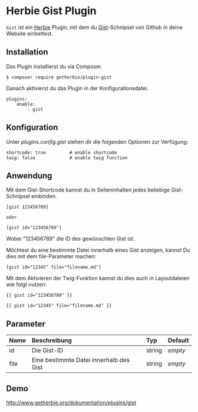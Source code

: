 Herbie Gist Plugin
==================

`Gist` ist ein [Herbie](http://github.com/getherbie/herbie) Plugin, mit dem du [Gist](https://gist.github.com)-Schnipsel 
von Github in deine Website einbettest.


## Installation

Das Plugin installierst du via Composer.

	$ composer require getherbie/plugin-gist

Danach aktivierst du das Plugin in der Konfigurationsdatei.

    plugins:
        enable:
            - gist


## Konfiguration

Unter *plugins.config.gist* stehen dir die folgenden Optionen zur Verfügung:

    shortcode: true         # enable shortcode
    twig: false             # enable twig function


## Anwendung

Mit dem Gist-Shortcode kannst du in Seiteninhalten jedes beliebige Gist-Schnipsel einbinden.

    [gist 123456789]
    
    oder
    
    [gist id="123456789"]    

Wobei "123456789" die ID des gewünschten Gist ist.

Möchtest du eine bestimmte Datei innerhalb eines Gist anzeigen, kannst Du dies mit dem file-Parameter machen: 

    [gist id="12345" file="filename.md"]
    
Mit dem Aktivieren der Twig-Funktion kannst du dies auch in Layoutdateien wie folgt nutzen:
     
    {{ gist id="123456789" }}    

    {{ gist id="12345" file="filename.md" }}


## Parameter

Name        | Beschreibung                              | Typ       | Default
:---------- | :-----------------------------------------| :-------- | :------
id          | Die Gist-ID                               | string    |  *empty*
file        | Eine bestimmte Datei innerhalb des Gist   | string    |  *empty*


## Demo

<http://www.getherbie.org/dokumentation/plugins/gist>
